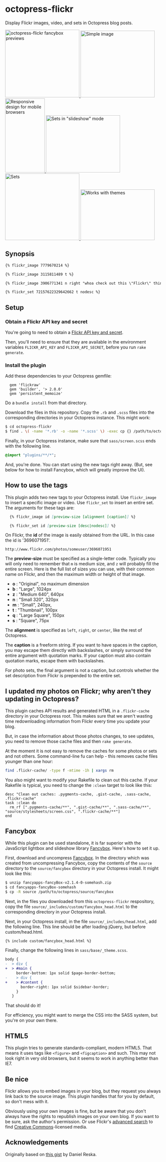 octopress-flickr
================

Display Flickr images, video, and sets in Octopress blog posts.

<p>
<a href="http://www.flickr.com/photos/brevity/8604488662">
<img src="http://farm9.staticflickr.com/8102/8604488662_0bca4dbd8d_m.jpg" title="octopress-flickr fancybox previews" style="width: 240px; height: 219px;">
</a>
<a href="http://www.flickr.com/photos/brevity/8604488436">
<img src="http://farm9.staticflickr.com/8402/8604488436_9144764e1d_m.jpg" title="Simple image" style="width: 240px; height: 216px;">
</a>
<a href="http://www.flickr.com/photos/brevity/8810723278/">
<img src="http://farm9.staticflickr.com/8140/8810723278_6e9deb0a6a_m.jpg" title="Responsive design for mobile browsers" style="width: 128px; height: 240px;">
</a>
<a href="http://www.flickr.com/photos/brevity/8603387237">
<img src="http://farm9.staticflickr.com/8536/8603387237_83511ec935_m.jpg" title="Sets in &quot;slideshow&quot; mode" style="width: 240px; height: 185px;">
</a>
<a href="http://www.flickr.com/photos/brevity/8604487732">
<img src="http://farm9.staticflickr.com/8250/8604487732_e20492a366_m.jpg" title="Sets" style="width: 240px; height: 216px;">
</a>
<a href="http://www.flickr.com/photos/brevity/8799830039">
<img src="http://farm6.staticflickr.com/5455/8799830039_15720b1f00_m.jpg" title="Works with themes" style="width: 240px; height: 164px;">
</a>
</p>

## Synopsis

``` md
{% flickr_image 7779670214 %}

{% flickr_image 3115811489 t %}

{% flickr_image 3906771341 n right "whoa check out this \"Flickr\" thing!" %}

{% flickr_set 72157622329642662 t nodesc %}
```

## Setup

### Obtain a Flickr API key and secret

You're going to need to obtain a [Flickr API key and secret](http://www.flickr.com/services/developer/api/).

Then, you'll need to ensure that they are available in the environment variables `FLICKR_API_KEY` and `FLICKR_API_SECRET`, 
before you run `rake generate`. 

### Install the plugin

Add these dependencies to your Octopress gemfile:

``` Rakefile
  gem 'flickraw'
  gem 'builder', '> 2.0.0'
  gem 'persistent_memoize'
```

Do a `bundle install` from that directory.

Download the files in this repository. Copy the `.rb` and `.scss` files into the corresponding directories in your Octopress instance. This might 
work:

``` bash
$ cd octopress-flickr
$ find . \( -name '*.rb' -o -name '*.scss' \) -exec cp {} /path/to/octopress/{} \;
```

Finally, in your Octopress instance, make sure that `sass/screen.scss` ends with the following line.

``` sass
@import "plugins/**/*";
```

And, you're done. You can start using the new tags right away. (But, see below for how to install Fancybox,
which will greatly improve the UI).

## How to use the tags

This plugin adds two new tags to your Octopress install. Use `flickr_image` to insert a specific image or video. 
Use `flickr_set` to insert an entire set. The arguments for these tags are:

``` md
  {% flickr_image id [preview-size [alignment [caption]] %}

  {% flickr_set id [preview-size [desc|nodesc]] %}
```

On Flickr, the **id** of the image is easily obtained from the URL. In this case the id is '3696071951'.

    http://www.flickr.com/photos/someuser/3696071951

The **preview-size** must be specified as a single-letter code. Typically you will only need to remember that `m` is medium size,
and `z` will probably fill the entire screen. Here is the full list of sizes you can use, with their common name on Flickr,
and then the maximum width or height of that image.

* **o**  : "Original", no maximum dimension
* **b**  : "Large", 1024px
* **z**  : "Medium 640", 640px
* **n**  : "Small 320", 320px
* **m**  : "Small", 240px,
* **t**  : "Thumbnail", 100px
* **q**  : "Large Square", 150px
* **s**  : "Square", 75px

The **alignment** is specified as `left`, `right`, or `center`, like the rest of Octopress.

The **caption** is a freeform string. If you want to have spaces in the caption, you may escape them directly with backslashes, or simply surround 
the entire argument with quotation marks. If your caption must also contain quotation marks, escape them with backslashes.

For photo sets, the final argument is not a caption, but controls whether the set description from Flickr is prepended to the entire set.

## I updated my photos on Flickr; why aren't they updating in Octopress?

This plugin caches API results and generated HTML in a `.flickr-cache` directory in your Octopress root. This makes sure that we aren't wasting
time redownloading information from Flickr every time you update your blog. 

But, in case the information about those photos changes, to see updates, you need to remove those cache files and then `rake generate`.

At the moment it is not easy to remove the caches for some photos or sets and not others. Some command-line fu can help - this removes cache
files younger than one hour:

``` sh
find .flickr-cache/ -type f -mtime -1h | xargs rm
```

You also might want to modify your Rakefile to clean out this cache. If your Rakefile is typical, you need to change the `:clean` target to look 
like this:

``` Rakefile
desc "Clean out caches: .pygments-cache, .gist-cache, .sass-cache, .flickr-cache"
task :clean do
  rm_rf [".pygments-cache/**", ".gist-cache/**", ".sass-cache/**", "source/stylesheets/screen.css", ".flickr-cache/**"]
end
```


## Fancybox 

While this plugin can be used standalone, it is far superior with the JavaScript lightbox and slideshow library 
[Fancybox](http://fancyapps.com/fancybox/). Here's how to set it up.

First, download and uncompress [Fancybox](http://fancyapps.com/fancybox/).
In the directory which was created from uncompressing Fancybox,
copy the contents of the `source` directory to the `source/fancybox`
directory in your Octopress install. It might look like this:

``` sh
$ unzip fancyapps-fancyBox-v2.1.4-0-somehash.zip
$ cd fancyapps-fancyBox-somehash
$ cp -R source /path/to/octopress/source/fancybox
```

Next, in the files you downloaded from this `octopress-flickr` respository, copy the file
`source/_includes/custom/fancybox_head.html` to the corresponding directory in your Octopress install.

Next, in your Octopress install, in the file `source/_includes/head.html`, add the following line. This line should be after loading jQuery, but 
before custom/head.html.

``` markdown
{% include custom/fancybox_head.html %} 
```

Finally, change the following lines in `sass/base/_theme.scss`.

``` diff
body {
-  > div {
+  > #main {
     border-bottom: 1px solid $page-border-bottom;
-    > div {
+    > #content {
       border-right: 1px solid $sidebar-border;
     }
   }
```

That should do it!

For efficiency, you might want to merge the CSS into the SASS system, but you're on your own there.

## HTML5

This plugin tries to generate standards-compliant, modern HTML5. That means it uses tags like `<figure>` and `<figcaption>` and such. This may not look right in very old browsers, 
but it seems to work in anything better than IE7. 

## Be nice

Flickr allows you to embed images in your blog, but they request you always link back to the source image. This plugin handles that for you by
default, so don't mess with it.

Obviously using your own images is fine, but be aware that you don't always have the rights to republish images on your own blog. If you want to
be sure, ask the author's permission. Or use Flickr's [advanced search](https://www.flickr.com/search/advanced/) to find [Creative Commons](https://creativecommons.org)-licensed media. 



## Acknowledgements

Originally based on [this gist](https://gist.github.com/danielres/3156265) by Daniel Reska.
